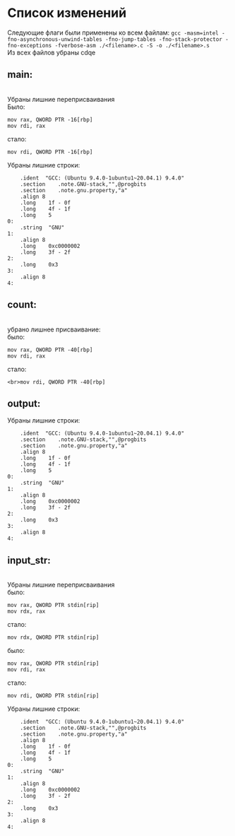 # Список изменений
Следующие флаги были применены ко всем файлам:
`gcc -masm=intel -fno-asynchronous-unwind-tables -fno-jump-tables -fno-stack-protector -fno-exceptions -fverbose-asm ./<filename>.c -S -o ./<filename>.s`
<br>Из всех файлов убраны cdqe
## main:
<br>Убраны лишние переприсваивания
<br>Было:
``` assembly
mov	rax, QWORD PTR -16[rbp]
mov	rdi, rax
```
стало:
``` assembly
mov rdi, QWORD PTR -16[rbp]
```
Убраны лишние строки:
``` assembly
	.ident	"GCC: (Ubuntu 9.4.0-1ubuntu1~20.04.1) 9.4.0"
	.section	.note.GNU-stack,"",@progbits
	.section	.note.gnu.property,"a"
	.align 8
	.long	 1f - 0f
	.long	 4f - 1f
	.long	 5
0:
	.string	 "GNU"
1:
	.align 8
	.long	 0xc0000002
	.long	 3f - 2f
2:
	.long	 0x3
3:
	.align 8
4:
```
## count:
<br>убрано лишнее присваивание:
<br>было:
``` assembly
mov	rax, QWORD PTR -40[rbp]
mov	rdi, rax	
```
стало:
``` assembly
<br>mov rdi, QWORD PTR -40[rbp]
```
## output:
Убраны лишние строки:
``` assembly
	.ident	"GCC: (Ubuntu 9.4.0-1ubuntu1~20.04.1) 9.4.0"
	.section	.note.GNU-stack,"",@progbits
	.section	.note.gnu.property,"a"
	.align 8
	.long	 1f - 0f
	.long	 4f - 1f
	.long	 5
0:
	.string	 "GNU"
1:
	.align 8
	.long	 0xc0000002
	.long	 3f - 2f
2:
	.long	 0x3
3:
	.align 8
4:
```
## input_str:
<br>Убраны лишние переприсваивания
<br>было:
``` assembly
mov	rax, QWORD PTR stdin[rip]
mov	rdx, rax
```
стало:
``` assembly
mov rdx, QWORD PTR stdin[rip]
```
было:
``` assembly
mov	rax, QWORD PTR stdin[rip]	
mov	rdi, rax	
```
стало:
``` assembly
mov rdi, QWORD PTR stdin[rip]
```
Убраны лишние строки:
``` assembly
	.ident	"GCC: (Ubuntu 9.4.0-1ubuntu1~20.04.1) 9.4.0"
	.section	.note.GNU-stack,"",@progbits
	.section	.note.gnu.property,"a"
	.align 8
	.long	 1f - 0f
	.long	 4f - 1f
	.long	 5
0:
	.string	 "GNU"
1:
	.align 8
	.long	 0xc0000002
	.long	 3f - 2f
2:
	.long	 0x3
3:
	.align 8
4:
```
